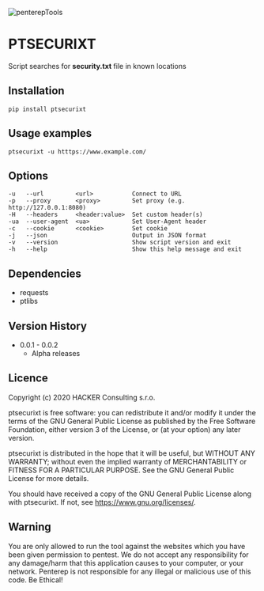 ![penterepTools](https://www.penterep.com/external/penterepToolsLogo.png)

# PTSECURIXT

Script searches for **security.txt** file in known locations

## Installation

```
pip install ptsecurixt
```

## Usage examples
```
ptsecurixt -u htttps://www.example.com/
```

## Options
```
-u   --url         <url>           Connect to URL
-p   --proxy       <proxy>         Set proxy (e.g. http://127.0.0.1:8080)
-H   --headers     <header:value>  Set custom header(s)
-ua  --user-agent  <ua>            Set User-Agent header
-c   --cookie      <cookie>        Set cookie
-j   --json                        Output in JSON format
-v   --version                     Show script version and exit
-h   --help                        Show this help message and exit
```


## Dependencies
   - requests
   - ptlibs

## Version History

- 0.0.1 - 0.0.2
    - Alpha releases

## Licence

Copyright (c) 2020 HACKER Consulting s.r.o.

ptsecurixt is free software: you can redistribute it and/or modify it under the terms of the GNU General Public License as published by the Free Software Foundation, either version 3 of the License, or (at your option) any later version.

ptsecurixt is distributed in the hope that it will be useful, but WITHOUT ANY WARRANTY; without even the implied warranty of MERCHANTABILITY or FITNESS FOR A PARTICULAR PURPOSE. See the GNU General Public License for more details.

You should have received a copy of the GNU General Public License along with ptsecurixt. If not, see https://www.gnu.org/licenses/.

## Warning

You are only allowed to run the tool against the websites which
you have been given permission to pentest. We do not accept any
responsibility for any damage/harm that this application causes to your
computer, or your network. Penterep is not responsible for any illegal
or malicious use of this code. Be Ethical!